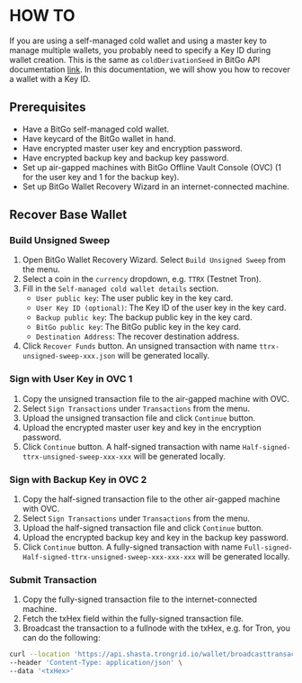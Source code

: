 # HOW TO

If you are using a self-managed cold wallet and using a master key to manage multiple wallets, you probably need to specify a Key ID during wallet creation. This is the same as `coldDerivationSeed` in BitGo API documentation [link](https://developers.bitgo.com/api/express.wallet.generate). In this documentation, we will show you how to recover a wallet with a Key ID.

## Prerequisites
- Have a BitGo self-managed cold wallet.
- Have keycard of the BitGo wallet in hand.
- Have encrypted master user key and encryption password.
- Have encrypted backup key and backup key password.
- Set up air-gapped machines with BitGo Offline Vault Console (OVC) (1 for the user key and 1 for the backup key).
- Set up BitGo Wallet Recovery Wizard in an internet-connected machine.

## Recover Base Wallet
### Build Unsigned Sweep
1. Open BitGo Wallet Recovery Wizard. Select `Build Unsigned Sweep` from the menu.
2. Select a coin in the `currency` dropdown, e.g. `TTRX` (Testnet Tron).
3. Fill in the `Self-managed cold wallet details` section.
    - `User public key`: The user public key in the key card.
    - `User Key ID (optional)`: The Key ID of the user key in the key card.
    - `Backup public key`: The backup public key in the key card.
    - `BitGo public key`: The BitGo public key in the key card.
    - `Destination Address`: The recover destination address.
4. Click `Recover Funds` button. An unsigned transaction with name `ttrx-unsigned-sweep-xxx.json` will be generated locally.

### Sign with User Key in OVC 1
1. Copy the unsigned transaction file to the air-gapped machine with OVC.
2. Select `Sign Transactions` under `Transactions` from the menu.
3. Upload the unsigned transaction file and click `Continue` button.
4. Upload the encrypted master user key and key in the encryption password.
5. Click `Continue` button. A half-signed transaction with name `Half-signed-ttrx-unsigned-sweep-xxx-xxx` will be generated locally.

### Sign with Backup Key in OVC 2
1. Copy the half-signed transaction file to the other air-gapped machine with OVC.
2. Select `Sign Transactions` under `Transactions` from the menu.
3. Upload the half-signed transaction file and click `Continue` button.
4. Upload the encrypted backup key and key in the backup key password.
5. Click `Continue` button. A fully-signed transaction with name `Full-signed-Half-signed-ttrx-unsigned-sweep-xxx-xxx-xxx` will be generated locally.

### Submit Transaction
1. Copy the fully-signed transaction file to the internet-connected machine.
2. Fetch the txHex field within the fully-signed transaction file.
3. Broadcast the transaction to a fullnode with the txHex, e.g. for Tron, you can do the following:
```bash
curl --location 'https://api.shasta.trongrid.io/wallet/broadcasttransaction' \
--header 'Content-Type: application/json' \
--data '<txHex>'
```
